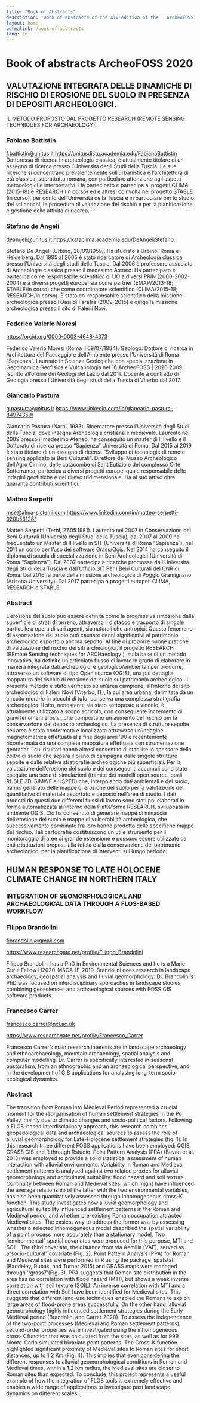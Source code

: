 ```yaml
---
title: "Book of Abstracts"
description: "Book of abstracts of the XIV edition of the   ArcheoFOSS International conference"
layout: home
permalink: /book-of-abstracts
lang: en
---
```


# Book of abstracts ArcheoFOSS 2020

## VALUTAZIONE INTEGRATA DELLE DINAMICHE DI RISCHIO DI EROSIONE DEL SUOLO IN PRESENZA DI DEPOSITI ARCHEOLOGICI.
IL METODO PROPOSTO DAL PROGETTO RESEARCH (REMOTE SENSING TECHNIQUES FOR ARCHAEOLOGY).

### Fabiana Battistin
f.battistin@unitus.it
https://unitusdistu.academia.edu/FabianaBattistin
Dottoressa di ricerca in archeologia classica, è attualmente titolare di un assegno di ricerca presso l’Università degli Studi della Tuscia. Le sue ricerche si concentrano prevalentemente sull’urbanistica e l’architettura di età classica, soprattutto romana, con particolare attenzione agli aspetti metodologici e interpretativi. Ha partecipato e partecipa ai progetti CLIMA (2015-18) e RESEARCH (in corso) ed è altresì coinvolta nel progetto STABLE (in corso), per conto dell’Università della Tuscia e in particolare per lo studio dei siti antichi, le procedure di valutazione del rischio e per la pianificazione e gestione delle attività di ricerca.

### Stefano de Angeli
deangeli@unitus.it https://kataclima.academia.edu/DeAngeliStefano

Stefano De Angeli (Urbino, 28/09/1959). Ha studiato a Urbino, Roma e Heidelberg. Dal 1995 al 2005 è stato ricercatore di Archeologia classica presso l’Università degli studi della Tuscia. Dal 2006 è professore associato di Archeologia classica presso il medesimo Ateneo. Ha partecipato e partecipa come responsabile scientifico di UO a diversi PRIN (2000-2002-2004) e a diversi progetti europei sia come partner (EMAP/2013-18; STABLE/in corso) che come coordinatore scientifico (CLIMA/2015-18; RESEARCH/in corso). È stato co-responsabile scientifico della missione archeologica presso l’Oasi di Farafra (2009-2015) e dirige la missione archeologica presso il sito di Falerii Novi.

### Federico Valerio Moresi
https://orcid.org/0000-0003-4648-4373

Federico Valerio Moresi (Roma il 09/07/1984). Geologo. Dottore di ricerca in Architettura del Paesaggio e dell’Ambiente presso l’Università di Roma “Sapienza”. Laureato in Scienze Geologiche con specializzazione in Geodinamica Geofisica e Vulcanologia nel
16 ArcheoFOSS | 2020 2009. Iscritto all’ordine dei Geologi del Lazio dal 2011. Docente a contratto di Geologia
presso l’Università degli studi della Tuscia di Viterbo dal 2017.

### Giancarlo Pastura
g.pastura@unitus.it
https://www.linkedin.com/in/giancarlo-pastura-84974359/

Giancarlo Pastura (Narni, 1983). Ricercatore presso l’Università degli Studi della Tuscia, dove insegna Archeologia cristiana e medievale. Laureato nel 2009 presso il medesimo Ateneo, ha conseguito un master di II livello e il Dottorato di ricerca presso “Sapienza” Università di Roma. Dal 2015 al 2019 è stato titolare di un assegno di ricerca “Sviluppo di tecnologie di remote sensing applicato ai Beni Culturali”. Direttore del Museo Archeologico dell’Agro Cimino, delle catacombe di Sant’Eutizio e del complesso Orte Sotterranea, partecipa a diversi progetti europei quale responsabile delle indagini geofisiche e del rilievo tridimensionale. Ha al suo attivo oltre quaranta contributi scientifici.

### Matteo Serpetti
mse@alma-sistemi.com
https://www.linkedin.com/in/matteo-serpetti-020b56128/

Matteo Serpetti (Terni, 27.05.1981). Laureato nel 2007 in Conservazione dei Beni Culturali (Università degli Studi della Tuscia), dal 2007 al 2009 ha frequentato un Master di II livello in SIT (Università di Roma “Sapienza”), nel 2011 un corso per l’uso dei software Grass/Qgis. Nel 2014 ha conseguito il diploma di scuola di specializzazione in Beni Archeologici (Università di Roma “Sapienza”). Dal 2007 partecipa a ricerche promosse dall’Università degli Studi della Tuscia e dall’Ufficio SIT Per i Beni Culturali del CNR di Roma. Dal 2016 fa parte della missione archeologica di Poggio Gramignano (Arizona University). Dal 2017 partecipa a progetti europei: CLIMA, RESEARCH e STABLE.

### Abstract
L’erosione del suolo può essere definita come la progressiva rimozione dalla superficie di strati di terreno, attraverso il distacco e trasporto di singole particelle a opera di vari agenti, sia naturali che antropici. Questo fenomeno di asportazione del suolo può causare danni significativi al patrimonio archeologico esposto o ancora sepolto. Al fine di proporre buone pratiche di valutazione del rischio dei siti archeologici, il progetto RESEARCH (REmote Sensing techniques for ARCHaeology ), sulla base di un metodo innovativo, ha definito un articolato flusso di lavoro in grado di elaborare in maniera integrata dati archeologici e geologico/ambientali per produrre, attraverso un software di tipo Open source (QGIS), una più dettaglia mappatura del rischio di erosione del suolo sul patrimonio archeologico.
Il presente metodo è stato verificato su un’area campione, all’interno del sito archeologico di Falerii Novi (Viterbo, IT), la cui area urbana, delimitata da un circuito murario in blocchi di tufo, conserva una complessa stratigrafia archeologica. Il sito, nonostante sia stato sottoposto a vincolo, è attualmente utilizzato a scopo agricolo, con conseguente incremento di gravi fenomeni erosivi, che comportano un aumento del rischio per la conservazione del deposito archeologico.
La presenza di strutture sepolte nell’area è stata confermata e localizzata attraverso un’indagine magnetometrica effettuata alla fine degli anni ’90 e recentemente riconfermata da una completa mappatura effettuata con strumentazione georadar, i cui risultati hanno altresì consentito di stabilire lo spessore della coltre di suolo che separa il piano di campagna dalle singole strutture sepolte e dalle relative stratigrafie archeologiche più superficiali.
Per la valutazione dell’erosione del suolo e dei conseguenti accumuli sono state eseguite una serie di simulazioni (tramite dei modelli open source, quali RUSLE 3D, SIMWE e USPED) che, interpolando dati ambientali e del suolo, hanno generato delle mappe di erosione del suolo per la valutazione del quantitativo di materiale asportato e deposto nell’area di studio.
I dati prodotti da questi due differenti flussi di lavoro sono stati poi elaborati in forma automatizzata all’interno della Piattaforma RESEARCH, sviluppata in ambiente QGIS. Ciò ha consentito di generare mappe di minaccia dell’erosione del suolo e mappe di vulnerabilità archeologica, che successivamente combinate fra loro hanno prodotto delle specifiche mappe del rischio.
Tali cartografie costituiscono un utile strumento per il monitoraggio di aree di grande estensione e possono essere utilizzate da enti e istituzioni preposti alla tutela e alla conservazione del patrimonio archeologico, per la pianificazione di interventi sul lungo periodo.

## HUMAN RESPONSE TO LATE HOLOCENE CLIMATE CHANGE IN NORTHERN ITALY
### INTEGRATION OF GEOMORPHOLOGICAL AND ARCHAEOLOGICAL DATA THROUGH A FLOS-BASED WORKFLOW

### Filippo Brandolini

fibrandolini@gmail.com

https://www.researchgate.net/profile/Filippo_Brandolini

Filippo Brandolini has a PhD in Environmental Sciences and he is a Marie Curie Fellow H2020-MSCA-IF-2019. Brandolini does research in landscape archaeology, geospatial analysis and fluvial geomorphology. Dr. Brandolini’s PhD was focused on interdisciplinary approaches in landscape studies, combining geosciences and archaeological sources with FOSS GIS software products.

### Francesco Carrer

francesco.carrer@ncl.ac.uk

https://www.researchgate.net/profile/Francesco_Carrer

Francesco Carrer’s main research interests are in landscape archaeology and ethnoarchaeology, mountain archaeology, spatial analysis and computer modelling. Dr. Carrer is specifically interested in seasonal pastoralism, from an ethnographic and an archaeological perspective, and in the development of GIS applications for analysing long-term socio-ecological dynamics.

### Abstract 
The transition from Roman into Medieval Period represented a crucial moment for the reorganisation of human settlement strategies in the Po Valley, mainly due to climatic changes and socio-political factors. Following a FLOS-based interdisciplinary approach, this research combines geopedological data and archaeological sources to assess the role of alluvial geomorphology for Late-Holocene settlement strategies (fig. 1).
In this research three different FOSS applications have been employed: QGIS, GRASS GIS and R through Rstudio. Point Pattern Analysis (PPA) (Bevan et al. 2013) was employed to provide a solid statistical assessment of human interaction with alluvial environments. Variability in Roman and Medieval settlement patterns is analysed against two related proxies for alluvial geomorphology and agricultural suitability: flood hazard and soil texture. Continuity between Roman and Medieval sites, which might have influenced the average relationship of the latter with the two environmental variables, has also been quantitatively assessed through Inhomogeneous cross-K function.
This study investigates how alluvial geomorphology and agricultural suitability influenced settlement patterns in the Roman and Medieval period, and whether pre-existing Roman occupation attracted Medieval sites. The easiest way to address the former was by assessing whether a selected inhomogeneous model described the spatial variability of a point process more accurately than a stationary model. Two “environmental” spatial covariates were produced for this purpose, MTI and SOIL. The third covariate, the distance from via Aemilia (VAE), served as a“socio-cultural” covariate (Fig. 2).
Point Pattern Analysis (PPA) for Roman and Medieval sites were performed in R using the package ‘spatstat’ (Baddeley, Rubak, and Turner 2015) and GRASS maps were managed through ‘rgrass7’(Fig. 3). PPA suggests that Roman site distribution in the area has no correlation with flood hazard (MTI), but shows a weak inverse correlation with soil texture (SOIL). An inverse correlation with MTI and a direct correlation with Soil have been identified for Medieval sites. This suggests that different land-use techniques enabled the Romans to exploit large areas of flood-prone areas successfully. On the other hand, alluvial geomorphology highly influenced settlement strategies during the Early Medieval period (Brandolini and Carrer 2020).
To assess the independence of the two-point processes (Medieval and Roman settlement patterns), second-order properties were investigated using the inhomogeneous cross-K function that was calculated from the sites, as well as for 999 Monte-Carlo simulated bivariate point patterns. The Cross-K function highlighted significant proximity of Medieval sites to Roman sites for short distances, up to 1.2 Km (Fig. 4). This implies that even considering the different responses to alluvial geomorphological conditions in Roman and Medieval times, within a 1.2 Km radius, the Medieval sites are closer to Roman sites than expected.
To conclude, this project represents a useful example of how the integration of FLOS tools is extremely effective and enables a wide range of applications to investigate past landscape dynamics on different scales.

